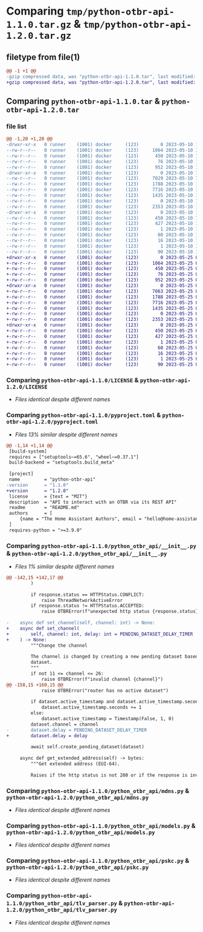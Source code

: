 # Comparing `tmp/python-otbr-api-1.1.0.tar.gz` & `tmp/python-otbr-api-1.2.0.tar.gz`

## filetype from file(1)

```diff
@@ -1 +1 @@
-gzip compressed data, was "python-otbr-api-1.1.0.tar", last modified: Wed May 10 18:04:51 2023, max compression
+gzip compressed data, was "python-otbr-api-1.2.0.tar", last modified: Thu May 25 07:56:15 2023, max compression
```

## Comparing `python-otbr-api-1.1.0.tar` & `python-otbr-api-1.2.0.tar`

### file list

```diff
@@ -1,20 +1,20 @@
-drwxr-xr-x   0 runner    (1001) docker     (123)        0 2023-05-10 18:04:51.804274 python-otbr-api-1.1.0/
--rw-r--r--   0 runner    (1001) docker     (123)     1064 2023-05-10 18:04:30.000000 python-otbr-api-1.1.0/LICENSE
--rw-r--r--   0 runner    (1001) docker     (123)      450 2023-05-10 18:04:51.804274 python-otbr-api-1.1.0/PKG-INFO
--rw-r--r--   0 runner    (1001) docker     (123)       76 2023-05-10 18:04:30.000000 python-otbr-api-1.1.0/README.md
--rw-r--r--   0 runner    (1001) docker     (123)      952 2023-05-10 18:04:30.000000 python-otbr-api-1.1.0/pyproject.toml
-drwxr-xr-x   0 runner    (1001) docker     (123)        0 2023-05-10 18:04:51.804274 python-otbr-api-1.1.0/python_otbr_api/
--rw-r--r--   0 runner    (1001) docker     (123)     7029 2023-05-10 18:04:30.000000 python-otbr-api-1.1.0/python_otbr_api/__init__.py
--rw-r--r--   0 runner    (1001) docker     (123)     1788 2023-05-10 18:04:30.000000 python-otbr-api-1.1.0/python_otbr_api/mdns.py
--rw-r--r--   0 runner    (1001) docker     (123)     7716 2023-05-10 18:04:30.000000 python-otbr-api-1.1.0/python_otbr_api/models.py
--rw-r--r--   0 runner    (1001) docker     (123)     1435 2023-05-10 18:04:30.000000 python-otbr-api-1.1.0/python_otbr_api/pskc.py
--rw-r--r--   0 runner    (1001) docker     (123)        0 2023-05-10 18:04:30.000000 python-otbr-api-1.1.0/python_otbr_api/py.typed
--rw-r--r--   0 runner    (1001) docker     (123)     2353 2023-05-10 18:04:30.000000 python-otbr-api-1.1.0/python_otbr_api/tlv_parser.py
-drwxr-xr-x   0 runner    (1001) docker     (123)        0 2023-05-10 18:04:51.804274 python-otbr-api-1.1.0/python_otbr_api.egg-info/
--rw-r--r--   0 runner    (1001) docker     (123)      450 2023-05-10 18:04:51.000000 python-otbr-api-1.1.0/python_otbr_api.egg-info/PKG-INFO
--rw-r--r--   0 runner    (1001) docker     (123)      427 2023-05-10 18:04:51.000000 python-otbr-api-1.1.0/python_otbr_api.egg-info/SOURCES.txt
--rw-r--r--   0 runner    (1001) docker     (123)        1 2023-05-10 18:04:51.000000 python-otbr-api-1.1.0/python_otbr_api.egg-info/dependency_links.txt
--rw-r--r--   0 runner    (1001) docker     (123)       60 2023-05-10 18:04:51.000000 python-otbr-api-1.1.0/python_otbr_api.egg-info/requires.txt
--rw-r--r--   0 runner    (1001) docker     (123)       16 2023-05-10 18:04:51.000000 python-otbr-api-1.1.0/python_otbr_api.egg-info/top_level.txt
--rw-r--r--   0 runner    (1001) docker     (123)        1 2023-05-10 18:04:51.000000 python-otbr-api-1.1.0/python_otbr_api.egg-info/zip-safe
--rw-r--r--   0 runner    (1001) docker     (123)       90 2023-05-10 18:04:51.804274 python-otbr-api-1.1.0/setup.cfg
+drwxr-xr-x   0 runner    (1001) docker     (123)        0 2023-05-25 07:56:15.204285 python-otbr-api-1.2.0/
+-rw-r--r--   0 runner    (1001) docker     (123)     1064 2023-05-25 07:55:54.000000 python-otbr-api-1.2.0/LICENSE
+-rw-r--r--   0 runner    (1001) docker     (123)      450 2023-05-25 07:56:15.204285 python-otbr-api-1.2.0/PKG-INFO
+-rw-r--r--   0 runner    (1001) docker     (123)       76 2023-05-25 07:55:54.000000 python-otbr-api-1.2.0/README.md
+-rw-r--r--   0 runner    (1001) docker     (123)      952 2023-05-25 07:55:54.000000 python-otbr-api-1.2.0/pyproject.toml
+drwxr-xr-x   0 runner    (1001) docker     (123)        0 2023-05-25 07:56:15.200285 python-otbr-api-1.2.0/python_otbr_api/
+-rw-r--r--   0 runner    (1001) docker     (123)     7063 2023-05-25 07:55:54.000000 python-otbr-api-1.2.0/python_otbr_api/__init__.py
+-rw-r--r--   0 runner    (1001) docker     (123)     1788 2023-05-25 07:55:54.000000 python-otbr-api-1.2.0/python_otbr_api/mdns.py
+-rw-r--r--   0 runner    (1001) docker     (123)     7716 2023-05-25 07:55:54.000000 python-otbr-api-1.2.0/python_otbr_api/models.py
+-rw-r--r--   0 runner    (1001) docker     (123)     1435 2023-05-25 07:55:54.000000 python-otbr-api-1.2.0/python_otbr_api/pskc.py
+-rw-r--r--   0 runner    (1001) docker     (123)        0 2023-05-25 07:55:54.000000 python-otbr-api-1.2.0/python_otbr_api/py.typed
+-rw-r--r--   0 runner    (1001) docker     (123)     2353 2023-05-25 07:55:54.000000 python-otbr-api-1.2.0/python_otbr_api/tlv_parser.py
+drwxr-xr-x   0 runner    (1001) docker     (123)        0 2023-05-25 07:56:15.204285 python-otbr-api-1.2.0/python_otbr_api.egg-info/
+-rw-r--r--   0 runner    (1001) docker     (123)      450 2023-05-25 07:56:15.000000 python-otbr-api-1.2.0/python_otbr_api.egg-info/PKG-INFO
+-rw-r--r--   0 runner    (1001) docker     (123)      427 2023-05-25 07:56:15.000000 python-otbr-api-1.2.0/python_otbr_api.egg-info/SOURCES.txt
+-rw-r--r--   0 runner    (1001) docker     (123)        1 2023-05-25 07:56:15.000000 python-otbr-api-1.2.0/python_otbr_api.egg-info/dependency_links.txt
+-rw-r--r--   0 runner    (1001) docker     (123)       60 2023-05-25 07:56:15.000000 python-otbr-api-1.2.0/python_otbr_api.egg-info/requires.txt
+-rw-r--r--   0 runner    (1001) docker     (123)       16 2023-05-25 07:56:15.000000 python-otbr-api-1.2.0/python_otbr_api.egg-info/top_level.txt
+-rw-r--r--   0 runner    (1001) docker     (123)        1 2023-05-25 07:56:14.000000 python-otbr-api-1.2.0/python_otbr_api.egg-info/zip-safe
+-rw-r--r--   0 runner    (1001) docker     (123)       90 2023-05-25 07:56:15.204285 python-otbr-api-1.2.0/setup.cfg
```

### Comparing `python-otbr-api-1.1.0/LICENSE` & `python-otbr-api-1.2.0/LICENSE`

 * *Files identical despite different names*

### Comparing `python-otbr-api-1.1.0/pyproject.toml` & `python-otbr-api-1.2.0/pyproject.toml`

 * *Files 13% similar despite different names*

```diff
@@ -1,14 +1,14 @@
 [build-system]
 requires = ["setuptools~=65.6", "wheel~=0.37.1"]
 build-backend = "setuptools.build_meta"
 
 [project]
 name         = "python-otbr-api"
-version      = "1.1.0"
+version      = "1.2.0"
 license      = {text = "MIT"}
 description  = "API to interact with an OTBR via its REST API"
 readme       = "README.md"
 authors      = [
     {name = "The Home Assistant Authors", email = "hello@home-assistant.io"}
 ]
 requires-python = ">=3.9.0"
```

### Comparing `python-otbr-api-1.1.0/python_otbr_api/__init__.py` & `python-otbr-api-1.2.0/python_otbr_api/__init__.py`

 * *Files 1% similar despite different names*

```diff
@@ -142,15 +142,17 @@
         )
 
         if response.status == HTTPStatus.CONFLICT:
             raise ThreadNetworkActiveError
         if response.status != HTTPStatus.ACCEPTED:
             raise OTBRError(f"unexpected http status {response.status}")
 
-    async def set_channel(self, channel: int) -> None:
+    async def set_channel(
+        self, channel: int, delay: int = PENDING_DATASET_DELAY_TIMER
+    ) -> None:
         """Change the channel
 
         The channel is changed by creating a new pending dataset based on the active
         dataset.
         """
         if not 11 <= channel <= 26:
             raise OTBRError(f"invalid channel {channel}")
@@ -158,15 +160,15 @@
             raise OTBRError("router has no active dataset")
 
         if dataset.active_timestamp and dataset.active_timestamp.seconds is not None:
             dataset.active_timestamp.seconds += 1
         else:
             dataset.active_timestamp = Timestamp(False, 1, 0)
         dataset.channel = channel
-        dataset.delay = PENDING_DATASET_DELAY_TIMER
+        dataset.delay = delay
 
         await self.create_pending_dataset(dataset)
 
     async def get_extended_address(self) -> bytes:
         """Get extended address (EUI-64).
 
         Raises if the http status is not 200 or if the response is invalid.
```

### Comparing `python-otbr-api-1.1.0/python_otbr_api/mdns.py` & `python-otbr-api-1.2.0/python_otbr_api/mdns.py`

 * *Files identical despite different names*

### Comparing `python-otbr-api-1.1.0/python_otbr_api/models.py` & `python-otbr-api-1.2.0/python_otbr_api/models.py`

 * *Files identical despite different names*

### Comparing `python-otbr-api-1.1.0/python_otbr_api/pskc.py` & `python-otbr-api-1.2.0/python_otbr_api/pskc.py`

 * *Files identical despite different names*

### Comparing `python-otbr-api-1.1.0/python_otbr_api/tlv_parser.py` & `python-otbr-api-1.2.0/python_otbr_api/tlv_parser.py`

 * *Files identical despite different names*

